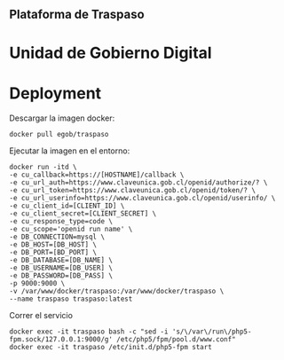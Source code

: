 ## Plataforma de Traspaso
# Unidad de Gobierno Digital

# Deployment

Descargar la imagen docker:

```
docker pull egob/traspaso
```

Ejecutar la imagen en el entorno:

```
docker run -itd \
-e cu_callback=https://[HOSTNAME]/callback \
-e cu_url_auth=https://www.claveunica.gob.cl/openid/authorize/? \
-e cu_url_token=https://www.claveunica.gob.cl/openid/token/? \
-e cu_url_userinfo=https://www.claveunica.gob.cl/openid/userinfo/ \
-e cu_client_id=[CLIENT_ID] \
-e cu_client_secret=[CLIENT_SECRET] \
-e cu_response_type=code \
-e cu_scope='openid run name' \
-e DB_CONNECTION=mysql \
-e DB_HOST=[DB_HOST] \
-e DB_PORT=[BD_PORT] \
-e DB_DATABASE=[DB_NAME] \
-e DB_USERNAME=[DB_USER] \
-e DB_PASSWORD=[DB_PASS] \
-p 9000:9000 \
-v /var/www/docker/traspaso:/var/www/docker/traspaso \
--name traspaso traspaso:latest
```

Correr el servicio

```
docker exec -it traspaso bash -c "sed -i 's/\/var\/run\/php5-fpm.sock/127.0.0.1:9000/g' /etc/php5/fpm/pool.d/www.conf"
docker exec -it traspaso /etc/init.d/php5-fpm start
```